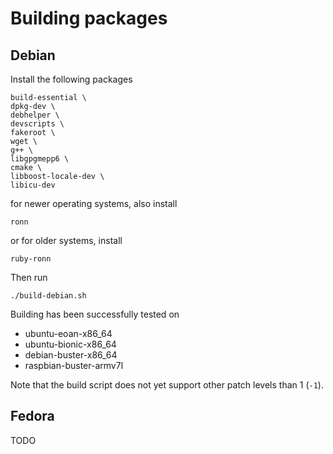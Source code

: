 # Building packages

## Debian

Install the following packages

    build-essential \
    dpkg-dev \
    debhelper \
    devscripts \
    fakeroot \
    wget \
    g++ \
    libgpgmepp6 \
    cmake \
    libboost-locale-dev \
    libicu-dev

for newer operating systems, also install

    ronn

or for older systems, install

    ruby-ronn

Then run

    ./build-debian.sh

Building has been successfully tested on
* ubuntu-eoan-x86_64
* ubuntu-bionic-x86_64
* debian-buster-x86_64
* raspbian-buster-armv7l

Note that the build script does not yet support other patch
levels than 1 (`-1`).

## Fedora

TODO

